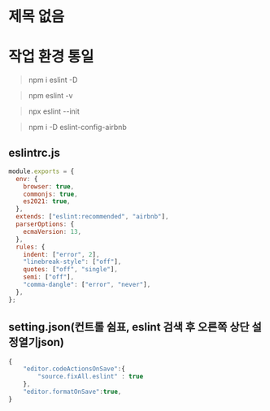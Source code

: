 # 제목 없음

# 작업 환경 통일

> npm i eslint -D

> npm eslint -v
 
> npx eslint --init

> npm i -D eslint-config-airbnb


## eslintrc.js

```jsx
module.exports = {
  env: {
    browser: true,
    commonjs: true,
    es2021: true,
  },
  extends: ["eslint:recommended", "airbnb"],
  parserOptions: {
    ecmaVersion: 13,
  },
  rules: {
    indent: ["error", 2],
    "linebreak-style": ["off"],
    quotes: ["off", "single"],
    semi: ["off"],
    "comma-dangle": ["error", "never"],
  },
};
```

## setting.json(컨트롤 쉼표, eslint 검색 후 오른쪽 상단 설정열기json)

```jsx
{
    "editor.codeActionsOnSave":{
        "source.fixAll.eslint" : true
    },
    "editor.formatOnSave":true,
}
```
